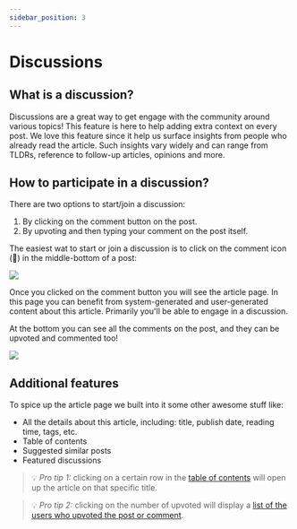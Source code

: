 ```yaml
---
sidebar_position: 3
---
```


# Discussions

## What is a discussion?

Discussions are a great way to get engage with the community around various topics! This feature is here to help adding extra context on every post. We love this feature since it help us surface insights from people who already read the article. Such insights vary widely and can range from TLDRs, reference to follow-up articles, opinions and more.

## How to participate in a discussion?

There are two options to start/join a discussion:
1. By clicking on the comment button on the post.
2. By upvoting and then typing your comment on the post itself.

The easiest wat to start or join a discussion is to click on the comment icon (💬) in the middle-bottom of a post:

![](https://daily-now-res.cloudinary.com/image/upload/v1636467897/docs/discussions.svg)

Once you clicked on the comment button you will see the article page. In this page you can benefit from system-generated and user-generated content about this article. Primarily you'll be able to engage in a discussion. 

At the bottom you can see all the comments on the post, and they can be upvoted and commented too!

![](https://daily-now-res.cloudinary.com/image/upload/v1636467897/docs/disc3.svg)

## Additional features

To spice up the article page  we built into it some other awesome stuff like:
* All the details about this article, including: title, publish date, reading time, tags, etc.
* Table of contents
* Suggested similar posts
* Featured discussions

> 💡 *Pro tip 1:* clicking on a certain row in the [table of contents](https://app.daily.dev/posts/dfK6hCNTe) will open up the article on that specific title. 

> 💡 *Pro tip 2:* clicking on the number of upvoted will display a [list of the users who upvoted the post or comment](https://app.daily.dev/posts/UmneP_B6O).
